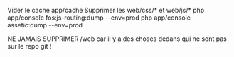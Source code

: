 Vider le cache app/cache
Supprimer les web/css/* et web/js/*
php app/console fos:js-routing:dump --env=prod
php app/console assetic:dump --env=prod

NE JAMAIS SUPPRIMER /web car il y a des choses dedans qui ne sont pas sur le repo git !
